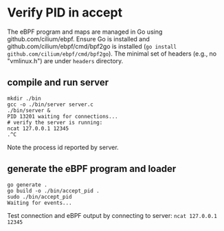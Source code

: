 # Verify PID in accept

The eBPF program and maps are managed in Go using github.com/cilium/ebpf.
 Ensure Go is installed and github.com/cilium/ebpf/cmd/bpf2go is installed
 (`go install github.com/cilium/ebpf/cmd/bpf2go`). The minimal set of headers
 (e.g., no "vmlinux.h") are under `headers` directory.

## compile and run server

```console
mkdir ./bin
gcc -o ./bin/server server.c
./bin/server &
PID 13201 waiting for connections...
# verify the server is running: 
ncat 127.0.0.1 12345
.^C
```

Note the process id reported by server.

## generate the eBPF program and loader

```console
go generate . 
go build -o ./bin/accept_pid .
sudo ./bin/accept_pid
Waiting for events...
```

Test connection and eBPF output by connecting to server: `ncat 127.0.0.1 12345`
